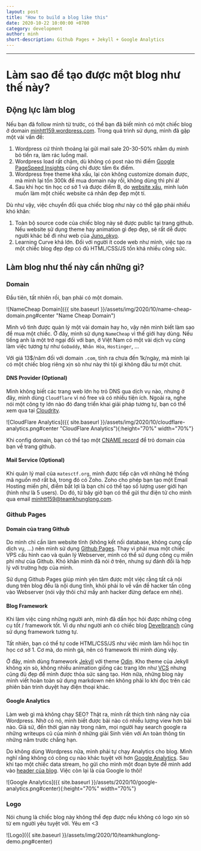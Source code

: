 ```yaml
---
layout: post
title: "How to build a blog like this"
date: 2020-10-22 10:00:00 +0700
category: development
author: minh
short-description: Github Pages + Jekyll + Google Analytics
---
```


-----

# Làm sao để tạo được một blog như thế này?

## Động lực làm blog

Nếu bạn đã follow mình từ trước, có thể bạn đã biết mình có một chiếc blog ở domain [minhtt159.wordpress.com](https://minhtt159.wordpress.com "wordpress blog"). Trong quá trình sử dụng, mình đã gặp một vài vấn đề:
1. Wordpress cứ thỉnh thoảng lại gửi mail sale 20-30-50% nhằm dụ mình bỏ tiền ra, làm rác luồng mail.
2. Wordpress load rất chậm, dù không có post nào thì điểm [Google PageSpeed Insights](https://developers.google.com/speed/pagespeed/insights/) cũng chỉ được tầm 6x điểm.
3. Wordpress free theme khá xấu, lại còn không customize domain được, mà mình lại tốn 300k để mua domain này rồi, không dùng thì phí á!
4. Sau khi học tin học cơ sở 1 và được điểm B, do [website xấu](https://minhtt159.github.io "good old github page"), mình luôn muốn làm một chiếc website cá nhân đẹp đẹp một tí.

Dù như vậy, việc chuyển đổi qua chiếc blog như này có thể gặp phải nhiều khó khăn:
1. Toàn bộ source code của chiếc blog này sẽ được public tại trang github. Nếu website sử dụng theme hay animation gì đẹp đẹp, sẽ rất dễ được người khác bế đi như web của [Juno_okyo](https://j2team.dev/blog/canh-bao-extension-giao-dien-cu "anh gì ơi mở block cho em vào group h4x0r với :(").
2. Learning Curve khá lớn. Đối với người ít code web như mình, việc tạo ra một chiếc blog đẹp đẹp có đủ HTML/CSS/JS tốn khá nhiều công sức.

## Làm blog như thế này cần những gì?

### Domain

Đầu tiên, tất nhiên rồi, bạn phải có một domain.

![NameCheap Domain]({{ site.baseurl }}/assets/img/2020/10/name-cheap-domain.png#center "Name Cheap Domain")

Mình vô tình được quản lý một vài domain hay ho, vậy nên mình biết làm sao để mua một chiếc. Ở đây, mình sử dụng `NameCheap` vì thế giới hay dùng. Nếu tiếng anh là một trở ngại đối với bạn, ở Việt Nam có một vài dịch vụ cũng làm việc tương tự như `GoDaddy`, `Nhân Hòa`, `Hostinger`, ...

Với giá 13$/năm đối với domain `.com`, tính ra chưa đến 1k/ngày, mà mình lại có một chiếc blog riêng xịn sò như này thì tội gì không đầu tư một chút.

#### DNS Provider (Optional)

Mình không biết các trang web lớn họ trỏ DNS qua dịch vụ nào, nhưng ở đây, mình dùng `Cloudflare` vì nó free và có nhiều tiện ích. Ngoài ra, nghe nói một công ty lớn nào đó đang triển khai giải pháp tương tự, bạn có thể xem qua tại [Cloudrity](https://cloudrity.com.vn/ "yêu VCS <3").

![CloudFlare Analytics]({{ site.baseurl }}/assets/img/2020/10/cloudflare-analytics.png#center "CloudFlare Analytics"){:height="70%" width="70%"}

Khi config domain, bạn có thể tạo một [CNAME record](https://en.wikipedia.org/wiki/CNAME_record) để trỏ domain của bạn về trang github.

#### Mail Service (Optional)

Khi quản lý mail của `matesctf.org`, mình được tiếp cận với những hệ thống mã nguồn mở rất bá, trong đó có Zoho. Zoho cho phép bạn tạo một Email Hosting miến phí, điểm bất lợi là bạn chỉ có thể tạo số lượng user giới hạn (hình như là 5 users). Do đó, từ bây giờ bạn có thể gửi thư điện tử cho mình qua email [minhtt159@teamkhunglong.com](mailto://minhtt159@teamkhunglong.com).

### Github Pages

#### Domain của trang Github

Do mình chỉ cần làm website tĩnh (không kết nối database, không cung cấp dịch vụ, ...) nên mình sử dụng [Github Pages](https://pages.github.com/). Thay vì phải mua một chiếc VPS cấu hình cao và quản lý Webserver, mình có thể sử dụng công cụ miễn phí như của Github. Khó khăn mình đã nói ở trên, nhưng sự đánh đổi là hợp lý với trường hợp của mình.

Sử dụng Github Pages giúp mình yên tâm được một việc rằng tất cả nội dung trên blog đều là nội dung tĩnh, khỏi phải lo về vấn đề hacker tấn công vào Webserver (nói vậy thôi chứ mấy anh hacker đừng deface em nhé).

#### Blog Framework

Khi làm việc cùng những người anh, mình đã dần học hỏi được những công cụ tốt / framework tốt. Ví dụ như người anh có chiếc blog [Develbranch](https://develbranch.com) cũng sử dụng framework tương tự.

Tất nhiên, bạn có thể tự code HTML/CSS/JS như việc mình làm hồi học tin học cơ sở 1. Cơ mà, do mình gà, nên có framework thì mình dùng vậy.

Ở đây, mình dùng framework [Jekyll](https://jekyllrb.com/) với theme [Odin](https://github.com/TeaGuns/odin). Kho theme của Jekyll không xịn sò, không nhiều animation giống các trang lớn như [VCS](https://viettelcybersecurity.com) nhưng cũng đủ đẹp để mình được thỏa sức sáng tạo. Hơn nữa, những blog này mình viết hoàn toàn sử dụng markdown nên không phải lo khi đọc trên các phiên bản trình duyệt hay điện thoại khác.

#### Google Analytics

Làm web gì mà không chạy SEO? Thật ra, mình rất thích tính năng này của Wordpress. Nhờ có nó, mình biết được bài nào có nhiều lượng view hơn bài nào. Giả sử, đến thời gian này trong năm, mọi người hay search google ra những writeups cũ của mình ở những giải Sinh viên với An toàn thông tin những năm trước chẳng hạn.

Do không dùng Wordpress nữa, mình phải tự chạy Analytics cho blog. Mình nghĩ rằng không có công cụ nào khác tuyệt vời hơn [Google Analytics](https://www.google.com/analytics/). Sau khi tạo một chiếc data stream, họ gửi cho mình một đoạn byte để mình add vào [header của blog](https://github.com/teamkhunglong/teamkhunglong.github.io/commit/f73d61d37edc49743f069c1d1979d55481afe5e6). Việc còn lại là của Google lo thôi!

![Google Analytics]({{ site.baseurl }}/assets/2020/10/google-analytics.png#center){:height="70%" width="70%"}

### Logo

Nói chung là chiếc blog này không thể đẹp được nếu không có logo xịn sò từ em người yêu tuyệt vời. Yêu em <3

![Logo]({{ site.baseurl }}/assets/img/2020/10/teamkhunglong-demo.png#center)